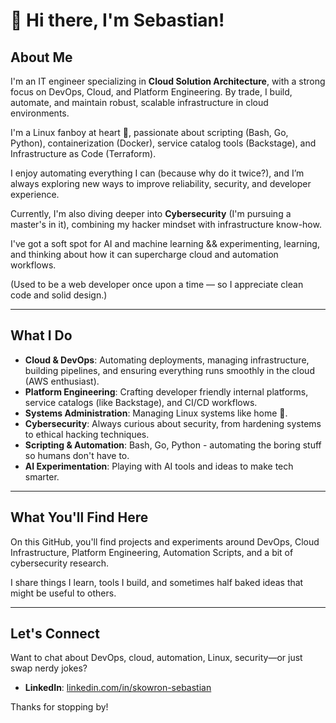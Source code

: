 # 👋 Hi there, I'm Sebastian!

## About Me

I'm an IT engineer specializing in **Cloud Solution Architecture**, with a strong focus on DevOps, Cloud, and Platform Engineering. By trade, I build, automate, and maintain robust, scalable infrastructure in cloud environments.  

I'm a Linux fanboy at heart 🐧, passionate about scripting (Bash, Go, Python), containerization (Docker), service catalog tools (Backstage), and Infrastructure as Code (Terraform).  

I enjoy automating everything I can (because why do it twice?), and I’m always exploring new ways to improve reliability, security, and developer experience.  

Currently, I'm also diving deeper into **Cybersecurity** (I'm pursuing a master's in it), combining my hacker mindset with infrastructure know-how.  

I've got a soft spot for AI and machine learning && experimenting, learning, and thinking about how it can supercharge cloud and automation workflows.  

(Used to be a web developer once upon a time — so I appreciate clean code and solid design.)  

---

## What I Do

- **Cloud & DevOps**: Automating deployments, managing infrastructure, building pipelines, and ensuring everything runs smoothly in the cloud (AWS enthusiast).  
- **Platform Engineering**: Crafting developer friendly internal platforms, service catalogs (like Backstage), and CI/CD workflows.  
- **Systems Administration**: Managing Linux systems like home 🐧.  
- **Cybersecurity**: Always curious about security, from hardening systems to ethical hacking techniques.  
- **Scripting & Automation**: Bash, Go, Python - automating the boring stuff so humans don't have to.  
- **AI Experimentation**: Playing with AI tools and ideas to make tech smarter.  

---

## What You'll Find Here

On this GitHub, you'll find projects and experiments around DevOps, Cloud Infrastructure, Platform Engineering, Automation Scripts, and a bit of cybersecurity research.  

I share things I learn, tools I build, and sometimes half baked ideas that might be useful to others.  

---

## Let's Connect

Want to chat about DevOps, cloud, automation, Linux, security—or just swap nerdy jokes?

- **LinkedIn**: [linkedin.com/in/skowron-sebastian](https://www.linkedin.com/in/skowron-sebastian)

Thanks for stopping by!
